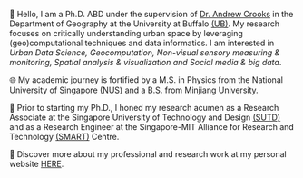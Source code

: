 👋 Hello, I am a Ph.D. ABD under the supervision of [Dr. Andrew Crooks](https://www.gisagents.org/) in the Department of Geography at the University at Buffalo [(UB)](http://www.buffalo.edu/). My research focuses on critically understanding urban space by leveraging (geo)computational techniques and data informatics. I am interested in *Urban Data Science, Geocomputation, Non-visual sensory measuring & monitoring, Spatial analysis & visualization and Social media & big data*. 

🌐 My academic journey is fortified by a M.S. in Physics from the National University of Singapore [(NUS)](https://www.nus.edu.sg/) and a B.S. from Minjiang University.

🔭 Prior to starting my Ph.D., I honed my research acumen as a Research Associate at the Singapore University of Technology and Design [(SUTD)](https://www.sutd.edu.sg/) and as a Research Engineer at the Singapore-MIT Alliance for Research and Technology [(SMART)](https://smart.mit.edu/) Centre.

💼 Discover more about my professional and research work at my personal website [HERE](https://qingqingchen.info).
